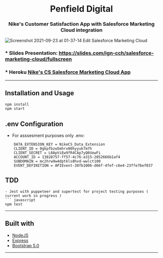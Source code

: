 <div align="center">
       <h1>Penfield Digital</h1>
       <h3>Nike's Customer Satisfaction App with Salesforce Marketing Cloud integration</h3>
</div>     

![Screenshot 2021-09-23 at 01-37-14 Edit Salesforce Marketing Cloud](https://user-images.githubusercontent.com/80477712/134435867-1c9e3f13-897f-4b73-a1ac-64d5c57419b6.png)

### * Slides Presentation: https://slides.com/ign-cch/salesforce-marketing-cloud/fullscreen

### * Heroku [Nike's CS Salesforce Marketing Cloud App](https://dashboard.heroku.com/apps/ign-penfield-api)

---

## Installation and Usage

``` javascript
npm install
npm start
```
## .env Configuration

* For asssesment purposes only .env:
```
    DATA_EXTENSION_KEY = NikeCS_Data_Extension
    CLIENT_ID = 0gkpfbzw5mhrx00hyyuk7m7h
    CLIENT_SECRET = L0ApViEw9fR4CAp7yQ6UowFi
    ACCOUNT_ID = 13828757-ff57-4c76-a315-2852666b1af4
    SUBDOMAIN = mc2hrw9w4dptkls8hvd-wwlct100
    EVENT_DEFINITION = APIEvent-38fb1006-d66f-4fef-c6e4-23ffe76ef037

```
## TDD
```
- Jest with puppeteer and supertest for project testing purposes ( current work in progress )
``` javascript
npm test 
```
---
## Built with

- [NodeJS](https://nodejs.org/) 
- [Express](https://expressjs.com/) 
- [Bootstrap 5.0](https://getbootstrap.com/docs/5.0/getting-started/introduction/)

---

